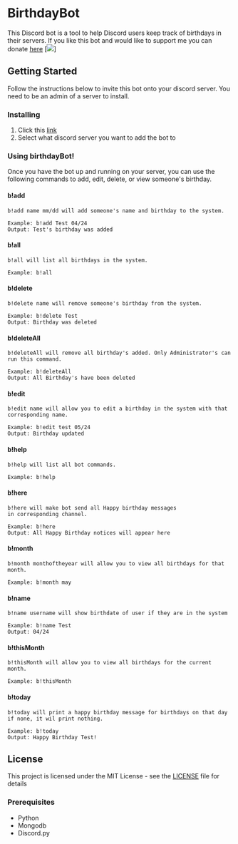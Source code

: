 # BirthdayBot
This Discord bot is a tool to help Discord users keep track of birthdays in their servers. If you like this bot and would like to support me you can
donate [here](https://www.paypal.com/cgi-bin/webscr?cmd=_donations&business=FV3CH35QBDSAJ&currency_code=USD&source=url)
[![](https://www.paypalobjects.com/en_US/i/btn/btn_donateCC_LG.gif)]
## Getting Started
Follow the instructions below to invite this bot onto your discord server. 
You need to be an admin of a server to install. 

### Installing
1. Click this [link](https://discord.com/api/oauth2/authorize?client_id=701412155853111317&permissions=8&scope=bot)
2. Select what discord server you want to add the bot to

### Using birthdayBot!

Once you have the bot up and running on your server, you can use the following commands to add, edit, delete, or view someone's birthday.

#### b!add
 ```
 b!add name mm/dd will add someone's name and birthday to the system.

Example: b!add Test 04/24
Output: Test's birthday was added
```

#### b!all
 ```
 b!all will list all birthdays in the system.

Example: b!all
```

#### b!delete
 ```
 b!delete name will remove someone's birthday from the system.

Example: b!delete Test
Output: Birthday was deleted
```

#### b!deleteAll
 ```
 b!deleteAll will remove all birthday's added. Only Administrator's can run this command.

Example: b!deleteAll
Output: All Birthday's have been deleted
```

#### b!edit
 ```
b!edit name will allow you to edit a birthday in the system with that corresponding name.

Example: b!edit test 05/24
Output: Birthday updated
```

#### b!help
 ```
 b!help will list all bot commands.

Example: b!help
```

#### b!here
 ```
 b!here will make bot send all Happy birthday messages
 in corresponding channel.

Example: b!here
Output: All Happy Birthday notices will appear here
```

#### b!month
 ```
b!month monthoftheyear will allow you to view all birthdays for that month.

Example: b!month may 
```

#### b!name
 ```
 b!name username will show birthdate of user if they are in the system

Example: b!name Test
Output: 04/24
```

#### b!thisMonth
 ```
b!thisMonth will allow you to view all birthdays for the current month.

Example: b!thisMonth
```

#### b!today
 ```
 b!today will print a happy birthday message for birthdays on that day if none, it wil print nothing.

Example: b!today 
Output: Happy Birthday Test!
```

## License

This project is licensed under the MIT License - see the [LICENSE](LICENSE) file for details

### Prerequisites

* Python
* Mongodb
* Discord.py 
